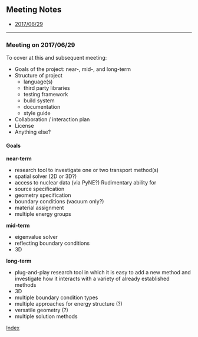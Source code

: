 ## <a name="top">Meeting Notes

* [2017/06/29](#20170629)



-----------------------------------------------------------------
### Meeting on 2017/06/29

To cover at this and subsequent meeting:
- Goals of the project: near-, mid-, and long-term
- Structure of project
  - language(s)
  - third party libraries
  - testing framework
  - build system
  - documentation
  - style guide
- Collaboration / interaction plan
- License
- Anything else?

#### Goals
**near-term**
- research tool to investigate one or two transport method(s)
- spatial solver (2D or 3D?)
- access to nuclear data (via PyNE?)
Rudimentary ability for
- source specification
- geometry specification
- boundary conditions (vacuum only?)
- material assignment
- multiple energy groups


**mid-term**
- eigenvalue solver
- reflecting boundary conditions
- 3D

**long-term**
- plug-and-play research tool in which it is easy to add a new method and
  investigate how it interacts with a variety of already established methods
- 3D
- multiple boundary condition types
- multiple approaches for energy structure (?)
- versatile geometry (?)
- multiple solution methods

[Index](#top)


